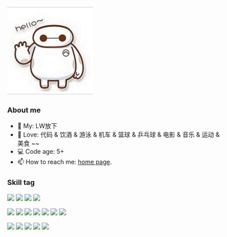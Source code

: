 ![](https://github.com/putyy/putyy/blob/main/hello.png)
### About me
- 👼 My: LW放下
- 🏩 Love:  代码 & 饮酒 &  游泳 & 机车 & 篮球 & 乒乓球 & 电影 & 音乐 & 运动 & 美食 ~~
- 💻 Code age: 5+
- 📫 How to reach me: [home page](http://www.putyy.com).

### Skill tag
[![](https://img.shields.io/badge/%20Linux-e95420?style=flat-square&logo=linux&logoColor=ffffff)](https://linux.cn/)
[![](https://img.shields.io/badge/Windows-2376bc?style=flat-square&logo=windows&logoColor=ffffff)](https://www.microsoft.com/zh-cn/windows/)
[![](https://img.shields.io/badge/macOS-Hackintosh-292e33?style=flat-square&logo=apple&logoColor=ffffff)](https://github.com/putyy/Hackintosh)
[![](https://img.shields.io/badge/Synology-Nas-292e33?style=flat-square&logo=Synology&logoColor=ffffff)](https://www.synology.cn/zh-cn)


[![](https://img.shields.io/badge/-Docker-2496ED?style=flat-square&logo=docker&logoColor=ffffff)](https://www.docker.com/)
[![](https://img.shields.io/badge/-swarm-326CE5?style=flat-square&logo=docker&logoColor=ffffff)](https://docs.docker.com/engine/swarm/)
[![](https://img.shields.io/badge/-Git-f05032?style=flat-square&logo=git&logoColor=white)](https://git-scm.com/)
[![](https://img.shields.io/badge/-Nginx-269539?style=flat-square&logo=nginx&logoColor=ffffff)](https://nginx.org/)
[![](https://img.shields.io/badge/-ElasticSearch-5EA2A2?style=flat-square&logo=ElasticSearch&logoColor=EE6911)](https://elasticsearch.cn/)
[![](https://img.shields.io/badge/-redis-BCCCBC?style=flat-square&logo=redis&logoColor=F37150)](https://redis.io/)
[![](https://img.shields.io/badge/-Mysql-0074a3?style=flat-square&logo=mysql&logoColor=white)](https://mysql.com/)

[![](https://img.shields.io/badge/-PHP-777BB4?style=flat-square&logo=php&logoColor=ffffff)](https://www.php.net/)
[![](https://img.shields.io/badge/-Golang-00ADD8?style=flat-square&logo=go&logoColor=ffffff)](https://golang.org/)
[![](https://img.shields.io/badge/-JavaScript-f7e018?style=flat-square&logo=javascript&logoColor=white)](https://www.javascript.com/)
[![](https://img.shields.io/badge/-Node.js-43853d?style=flat-square&logo=node.js&logoColor=ffffff)](https://nodejs.org/)
[![](https://img.shields.io/badge/-Shell-A09BA8?style=flat-square)](https://www.runoob.com/linux/linux-shell.html)

